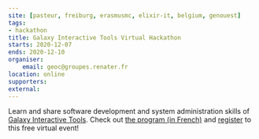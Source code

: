```yaml
---
site: [pasteur, freiburg, erasmusmc, elixir-it, belgium, genouest]
tags: 
- hackathon
title: Galaxy Interactive Tools Virtual Hackathon
starts: 2020-12-07
ends: 2020-12-10
organiser: 
    email: geoc@groupes.renater.fr
location: online
supporters:
external:
---
```


Learn and share software development and system administration skills of [Galaxy Interactive Tools](https://docs.galaxyproject.org/en/master/admin/special_topics/interactivetools.html). Check out [the program (in French)](https://forgemia.inra.fr/geoc/hackaton2020) and [register](https://framaforms.org/hackathon-gxit-2020-inscription-1602514404) to this free virtual event!

